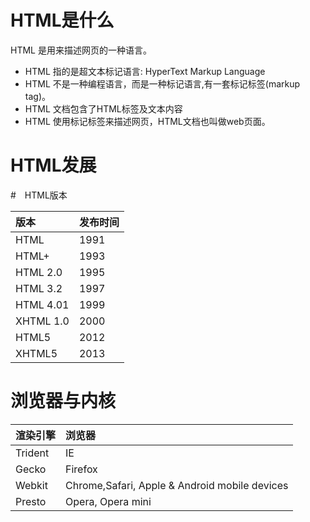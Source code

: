 # HTML是什么

HTML 是用来描述网页的一种语言。
* HTML 指的是超文本标记语言: HyperText Markup Language
* HTML 不是一种编程语言，而是一种标记语言,有一套标记标签(markup tag)。
* HTML 文档包含了HTML标签及文本内容 
* HTML 使用标记标签来描述网页，HTML文档也叫做web页面。

# HTML发展

#　HTML版本

|版本|发布时间|
|:---|:------|
|HTML|1991|
|HTML+|1993|
|HTML 2.0|1995|
|HTML 3.2|1997|
|HTML 4.01|	1999|
|XHTML 1.0|	2000|
|HTML5|2012|
|XHTML5|2013|

# 浏览器与内核

| 渲染引擎 | 浏览器 |
|:-------- |:------|
|Trident |IE |
|Gecko|Firefox |
|Webkit |Chrome,Safari, Apple & Android mobile devices|
|Presto |Opera, Opera mini|